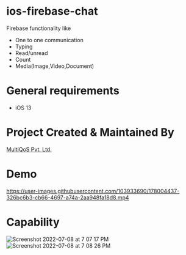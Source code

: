 # ios-firebase-chat

Firebase functionality like
- One to one communication
- Typing
- Read/unread
- Count
- Media(Image,Video,Document)

# General requirements
- iOS 13

# Project Created & Maintained By
[MultiQoS Pvt. Ltd.](https://multiqos.com/)

# Demo


https://user-images.githubusercontent.com/103933690/178004437-326bc6b3-cb66-4697-a74a-2aa948fa18d8.mp4



# Capability

![Screenshot 2022-07-08 at 7 07 17 PM](https://user-images.githubusercontent.com/103933690/178003098-9cbd0bc5-434f-4d60-a40a-a57a195a8a8d.png)
![Screenshot 2022-07-08 at 7 08 26 PM](https://user-images.githubusercontent.com/103933690/178003103-955e4f02-58e0-45c6-a6a1-e54e12276f02.png)
